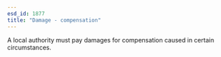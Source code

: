 ```yaml
---
esd_id: 1877
title: "Damage - compensation"
---
```


A local authority must pay damages for compensation caused in certain circumstances.

